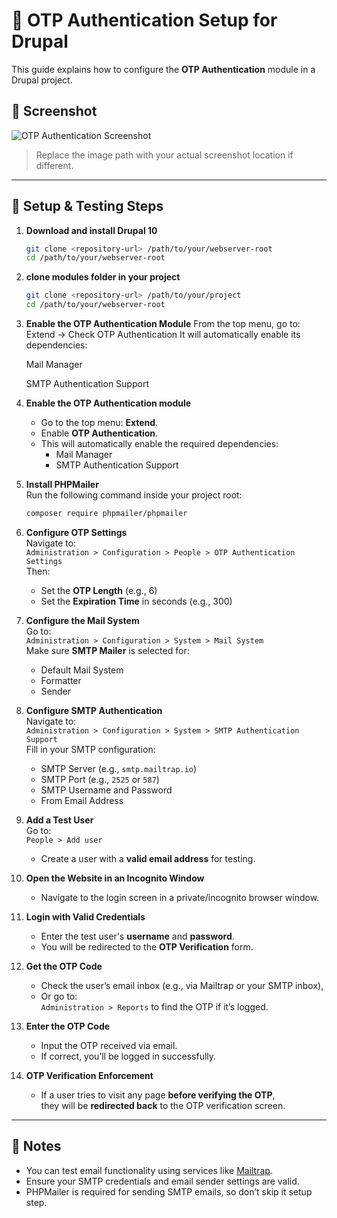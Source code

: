 # 🔐 OTP Authentication Setup for Drupal

This guide explains how to configure the **OTP Authentication** module in a Drupal project.

## 📸 Screenshot

![OTP Authentication Screenshot](images/otp-login-form.png)

> Replace the image path with your actual screenshot location if different.

---

## 🧩 Setup & Testing Steps

1. **Download and install Drupal 10**
   ```bash
   git clone <repository-url> /path/to/your/webserver-root
   cd /path/to/your/webserver-root
2. **clone modules folder in your project**
   ```bash
   git clone <repository-url> /path/to/your/project
   cd /path/to/your/webserver-root

3. **Enable the OTP Authentication Module**
    From the top menu, go to:
    Extend → Check OTP Authentication
    It will automatically enable its dependencies:

    Mail Manager

    SMTP Authentication Support


4. **Enable the OTP Authentication module**  
   - Go to the top menu: **Extend**.  
   - Enable **OTP Authentication**.  
   - This will automatically enable the required dependencies:
     - Mail Manager
     - SMTP Authentication Support

5. **Install PHPMailer**  
   Run the following command inside your project root:
   ```bash
   composer require phpmailer/phpmailer
   ```
6. **Configure OTP Settings**  
   Navigate to:  
   `Administration > Configuration > People > OTP Authentication Settings`  
   Then:
   - Set the **OTP Length** (e.g., 6)  
   - Set the **Expiration Time** in seconds (e.g., 300)

7. **Configure the Mail System**  
   Go to:  
   `Administration > Configuration > System > Mail System`  
   Make sure **SMTP Mailer** is selected for:
   - Default Mail System
   - Formatter
   - Sender

8. **Configure SMTP Authentication**  
   Navigate to:  
   `Administration > Configuration > System > SMTP Authentication Support`  
   Fill in your SMTP configuration:
   - SMTP Server (e.g., `smtp.mailtrap.io`)
   - SMTP Port (e.g., `2525` or `587`)
   - SMTP Username and Password
   - From Email Address

9. **Add a Test User**  
    Go to:  
    `People > Add user`  
    - Create a user with a **valid email address** for testing.

10. **Open the Website in an Incognito Window**  
    - Navigate to the login screen in a private/incognito browser window.

11. **Login with Valid Credentials**  
    - Enter the test user's **username** and **password**.  
    - You will be redirected to the **OTP Verification** form.

12. **Get the OTP Code**  
    - Check the user’s email inbox (e.g., via Mailtrap or your SMTP inbox),  
    - Or go to:  
      `Administration > Reports` to find the OTP if it’s logged.

13. **Enter the OTP Code**  
    - Input the OTP received via email.  
    - If correct, you’ll be logged in successfully.

14. **OTP Verification Enforcement**  
    - If a user tries to visit any page **before verifying the OTP**,  
      they will be **redirected back** to the OTP verification screen.

---

## 📝 Notes

- You can test email functionality using services like [Mailtrap](https://mailtrap.io).
- Ensure your SMTP credentials and email sender settings are valid.
- PHPMailer is required for sending SMTP emails, so don’t skip it setup step.